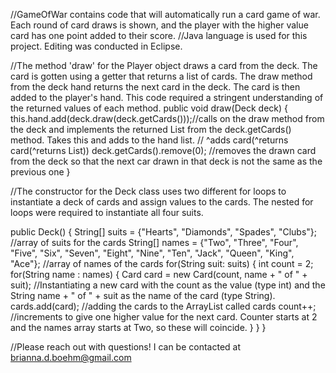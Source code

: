 //GameOfWar contains code that will automatically run a card game of war. Each round of card draws is shown, and the player with the higher value card has one point added to their score. 
//Java language is used for this project. Editing was conducted in Eclipse. 

//The method 'draw' for the Player object draws a card from the deck. The card is gotten using a getter that returns a list of cards. The draw method from the deck hand returns the next card in the deck. The card is then added to the player's hand. 
This code required a stringent understanding of the returned values of each method. 
public void draw(Deck deck) {
		this.hand.add(deck.draw(deck.getCards()));//calls on the draw method from the deck and implements the returned List<Card> from the deck.getCards() method. Takes this and adds to the hand list. 
		// ^adds card(^returns card(^returns List<Card>))
		deck.getCards().remove(0); //removes the drawn card from the deck so that the next car drawn in that deck is not the same as the previous one 
	}

 //The constructor for the Deck class uses two different for loops to instantiate a deck of cards and assign values to the cards. The nested for loops were required to instantiate all four suits. 

public Deck() {
		String[] suits = {"Hearts", "Diamonds", "Spades", "Clubs"}; //array of suits for the cards 
		String[] names = {"Two", "Three", "Four", "Five", "Six", "Seven", "Eight", "Nine", "Ten", "Jack", "Queen", "King", "Ace"}; //array of names of the cards 
		for(String suit: suits) {
			int count = 2;
			for(String name : names) {
				Card card = new Card(count, name + " of " + suit); //Instantiating a new card with the count as the value (type int) and the String name + " of " + suit as the name of the card (type String). 
				cards.add(card); //adding the cards to the ArrayList<Card> called cards 
				count++; //increments to give one higher value for the next card. Counter starts at 2 and the names array starts at Two, so these will coincide. 
			}
		}
	}

 //Please reach out with questions! I can be contacted at brianna.d.boehm@gmail.com 
